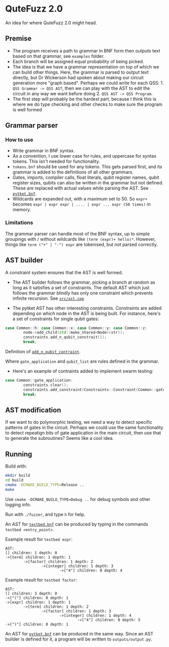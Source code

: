 # QuteFuzz 2.0

An idea for where QuteFuzz 2.0 might head. 

## Premise

- The program receives a path to grammar in BNF form then outputs text based on that grammar, see `examples` folder.
- Each branch will be assigned equal probability of being picked.
- The idea is that we have a grammar representation on top of which we can build other things. Here, the grammar is parsed to output text directly, but Dr Wickerson had spoken about making our circuit generation more "graph based". Perhaps we could write for each QSS: 1. `QSS Grammar -> QSS AST`, then we can play with the AST to edit the circuit in any way we want before doing 2. `QSS AST -> QSS Program`. 
- The first step will probably be the hardest part, because I think this is where we do type checking and other checks to make sure the program is well formed

## Grammar parser

### How to use
- Write grammar in BNF syntax. 
- As a convention, I use lower case for rules, and uppercase for syntax tokens. This isn't needed for functionality. 
- `tokens.bnf` should be used for any tokens. This gets parsed first, and its grammar is added to the definitions of all other grammars.
- Gates, imports, compiler calls, float literals, qubit register names, qubit register sizes, qubits can also be written in the grammar but not defined. These are replaced with actual values while parsing the AST. See [`pytket.bnf`](examples/pytket.bnf).
- Wildcards are expanded out, with a maximum set to 50. So `expr+` becomes `expr | expr expr | .... | expr ... expr (50 times)` in memory. 

### Limitations

The grammar parser can handle most of the BNF syntax, up to simple groupings with / without wildcards like `(term (expr)+ hello)*`. However, things like `term ("+" | "-") expr` are tokenised, but not parsed correctly. 

## AST builder

A constraint system ensures that the AST is well formed. 

- The AST builder follows the grammar, picking a branch at random as long as it satisfies a set of constraints. The default AST which just follows the grammar blindly has only one constraint which prevents infinite recursion. See [`src/ast.cpp`](src/ast.cpp#L16-#L21)

- The pytket AST has other interesting constraints. Constraints are added depending on which node in the AST is being built. For instance, here's a set of constraints for single qubit gates:

```C++
case Common::h: case Common::x: case Common::y: case Common::z:
        node->add_child(std::make_shared<Node>(str));
        constraints.add_n_qubit_constrait(1);
        break;
```

Definition of [`add_n_qubit_contraint`](include/constraints.h).

Where `gate_application` and `qubit_list` are rules defined in the grammar.

- Here's an example of contraints added to implement swarm testing:
```C++
case Common::gate_application:
        constraints.clear();
        constraints.add_constraint(Constraints::Constraint(Common::gate_name, Constraints::BRANCH_IN, {Common::h, Common::ccx, Common::cx}));
        break;
```

## AST modification

If we want to do polymorphic testing, we need a way to detect specific patterns of gates in the circuit. Perhaps we could use the same functionality to detect repeatign bits of gate application in the main circuit, then use that to generate the subroutines? Seems like a cool idea.

## Running

Build with:

```sh
mkdir build
cd build
cmake -DCMAKE_BUILD_TYPE=Release ..
make
```

Use `cmake -DCMAKE_BUILD_TYPE=Debug ..` for debug symbols and other logging info. 

Run with `./fuzzer`, and type `h` for help.

An AST for [`testbed.bnf`](examples/testbed.bnf) can be produced by typing in the commands `testbed <entry_point>`.

Example result for `testbed expr`:
```
AST: 
[] children: 1 depth: 0
->[term] children: 1 depth: 1
        ->[factor] children: 1 depth: 2
                ->[integer] children: 1 depth: 3
                        ->["4"] children: 0 depth: 4
```

Example result for `testbed factor`:
```
AST: 
[] children: 3 depth: 0
->["("] children: 0 depth: 1
->[expr] children: 1 depth: 1
        ->[term] children: 1 depth: 2
                ->[factor] children: 1 depth: 3
                        ->[integer] children: 1 depth: 4
                                ->["4"] children: 0 depth: 5
->[")"] children: 0 depth: 1
```

An AST for [`pytket.bnf`](examples/pytket.bnf) can be produced in the same way. Since an AST builder is defined for it, a program will be written to `outputs/output.py`.  
